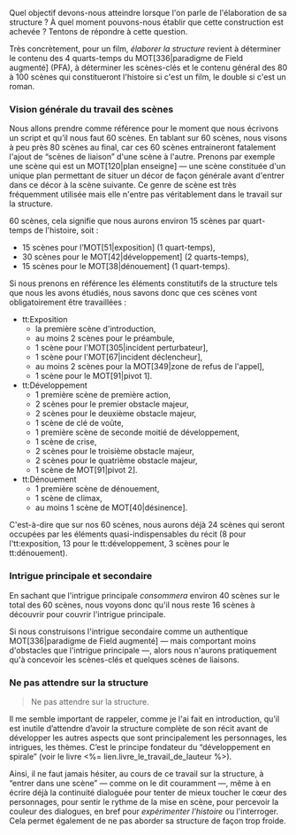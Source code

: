 <!-- Page: #326 Objectif de cette construction -->

Quel objectif devons-nous atteindre lorsque l'on parle de l'élaboration de sa structure ? À quel moment pouvons-nous établir que cette construction est achevée ? Tentons de répondre à cette question.

Très concrètement, pour un film, *élaborer la structure* revient à déterminer le contenu des 4 quarts-temps du MOT[336|paradigme de Field augmenté] (PFA), à déterminer les scènes-clés et le contenu général des 80 à 100 scènes qui constitueront l'histoire si c'est un film, le double si c'est un roman.

### Vision générale du travail des scènes

Nous allons prendre comme référence pour le moment que nous écrivons un script et qu’il nous faut 60 scènes. En tablant sur 60 scènes, nous visons à peu près 80 scènes au final, car ces 60 scènes entraineront fatalement l'ajout de “scènes de liaison” d'une scène à l'autre. Prenons par exemple une scène qui est un MOT[120|plan enseigne] — une scène constituée d'un unique plan permettant de situer un décor de façon générale avant d'entrer dans ce décor à la scène suivante. Ce genre de scène est très fréquemment utilisée mais elle n'entre pas véritablement dans le travail sur la structure.

60 scènes, cela signifie que nous aurons environ 15 scènes par quart-temps de l'histoire, soit :

*  15 scènes pour l’MOT[51|exposition] (1 quart-temps),
*  30 scènes pour le MOT[42|développement] (2 quarts-temps),
*  15 scènes pour le MOT[38|dénouement] (1 quart-temps).

Si nous prenons en référence les éléments constitutifs de la structure tels que nous les avons étudiés, nous savons donc que ces scènes vont obligatoirement être travaillées :

* tt:Exposition
  * la première scène d'introduction,
  * au moins 2 scènes pour le préambule,
  * 1 scène pour l'MOT[305|incident perturbateur],
  * 1 scène pour l'MOT[67|incident déclencheur],
  * au moins 2 scènes pour la MOT[349|zone de refus de l'appel],
  * 1 scène pour le MOT[91|pivot 1].
* tt:Développement
  * 1 première scène de première action,
  * 2 scènes pour le premier obstacle majeur,
  * 2 scènes pour le deuxième obstacle majeur,
  * 1 scène de clé de voûte,
  * 1 première scène de seconde moitié de développement,
  * 1 scène de crise,
  * 2 scènes pour le troisième obstacle majeur,
  * 2 scènes pour le quatrième obstacle majeur,
  * 1 scène de MOT[91|pivot 2].
* tt:Dénouement
  * 1 première scène de dénouement,
  * 1 scène de climax,
  * au moins 1 scène de MOT[40|désinence].

C'est-à-dire que sur nos 60 scènes, nous aurons déjà 24 scènes qui seront occupées par les éléments quasi-indispensables du récit (8 pour l'tt:exposition, 13 pour le tt:développement, 3 scènes pour le tt:dénouement). 

### Intrigue principale et secondaire

En sachant que l'intrigue principale *consommera* environ 40 scènes sur le total des 60 scènes, nous voyons donc qu'il nous reste 16 scènes à découvrir pour couvrir l'intrigue principale.

Si nous construisons l'intrigue secondaire comme un authentique MOT[336|paradigme de Field augmenté] — mais comportant moins d'obstacles que l'intrigue principale —, alors nous n'aurons pratiquement qu'à concevoir les scènes-clés et quelques scènes de liaisons.


### Ne pas attendre sur la structure

> Ne pas attendre sur la structure.

Il me semble important de rappeler, comme je l'ai fait en introduction, qu’il est inutile d’attendre d’avoir la structure complète de son récit avant de développer les autres aspects que sont principalement les personnages, les intrigues, les thèmes. C’est le principe fondateur du “développement en spirale” (voir le livre <%= lien.livre_le_travail_de_lauteur %>).

Ainsi, il ne faut jamais hésiter, au cours de ce travail sur la structure, à “entrer dans une scène” — comme on le dit couramment —, même à en écrire déjà la continuité dialoguée pour tenter de mieux toucher le cœur des personnages, pour sentir le rythme de la mise en scène, pour percevoir la couleur des dialogues, en bref pour *expérimenter l'histoire* ou l'interroger. Cela permet également de ne pas aborder sa structure de façon trop froide.
